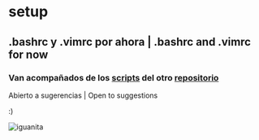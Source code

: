 # setup
## .bashrc y .vimrc por ahora | .bashrc and .vimrc for now
### Van acompañados de los [scripts](https://github.com/mrs4ndman/base/tree/main/scripts) del otro [repositorio](https://github.com/mrs4ndman/base)

Abierto a sugerencias | Open to suggestions

:)

![iguanita](https://user-images.githubusercontent.com/121260905/225119383-b85ed9cf-b43c-4eca-a267-6c8a9879ba60.png)
